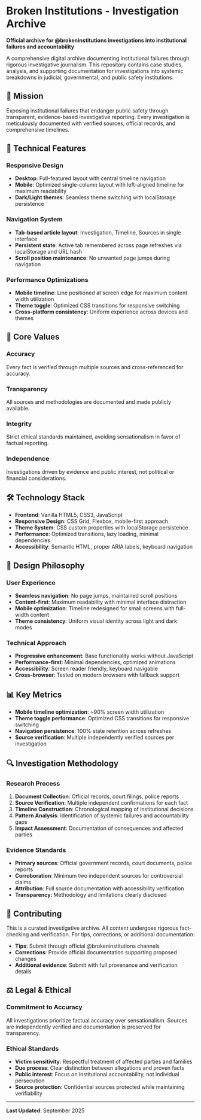 # Broken Institutions - Investigation Archive

**Official archive for @brokeninstitutions investigations into institutional failures and accountability**

A comprehensive digital archive documenting institutional failures through rigorous investigative journalism. This repository contains case studies, analysis, and supporting documentation for investigations into systemic breakdowns in judicial, governmental, and public safety institutions.

## 🎯 Mission

Exposing institutional failures that endanger public safety through transparent, evidence-based investigative reporting. Every investigation is meticulously documented with verified sources, official records, and comprehensive timelines.

## 🔧 Technical Features

### Responsive Design
- **Desktop**: Full-featured layout with central timeline navigation
- **Mobile**: Optimized single-column layout with left-aligned timeline for maximum readability
- **Dark/Light themes**: Seamless theme switching with localStorage persistence

### Navigation System
- **Tab-based article layout**: Investigation, Timeline, Sources in single interface
- **Persistent state**: Active tab remembered across page refreshes via localStorage and URL hash
- **Scroll position maintenance**: No unwanted page jumps during navigation

### Performance Optimizations
- **Mobile timeline**: Line positioned at screen edge for maximum content width utilization
- **Theme toggle**: Optimized CSS transitions for responsive switching
- **Cross-platform consistency**: Uniform experience across devices and themes

## 📖 Core Values

### Accuracy
Every fact is verified through multiple sources and cross-referenced for accuracy.

### Transparency
All sources and methodologies are documented and made publicly available.

### Integrity
Strict ethical standards maintained, avoiding sensationalism in favor of factual reporting.

### Independence
Investigations driven by evidence and public interest, not political or financial considerations.

## 🛠️ Technology Stack

- **Frontend**: Vanilla HTML5, CSS3, JavaScript
- **Responsive Design**: CSS Grid, Flexbox, mobile-first approach
- **Theme System**: CSS custom properties with localStorage persistence
- **Performance**: Optimized transitions, lazy loading, minimal dependencies
- **Accessibility**: Semantic HTML, proper ARIA labels, keyboard navigation

## 🎨 Design Philosophy

### User Experience
- **Seamless navigation**: No page jumps, maintained scroll positions
- **Content-first**: Maximum readability with minimal interface distraction
- **Mobile optimization**: Timeline redesigned for small screens with full-width content
- **Theme consistency**: Uniform visual identity across light and dark modes

### Technical Approach
- **Progressive enhancement**: Base functionality works without JavaScript
- **Performance-first**: Minimal dependencies, optimized animations
- **Accessibility**: Screen reader friendly, keyboard navigable
- **Cross-browser**: Tested on modern browsers with fallback support

## 📊 Key Metrics

- **Mobile timeline optimization**: ~90% screen width utilization
- **Theme toggle performance**: Optimized CSS transitions for responsive switching
- **Navigation persistence**: 100% state retention across refreshes
- **Source verification**: Multiple independently verified sources per investigation

## 🔍 Investigation Methodology

### Research Process
1. **Document Collection**: Official records, court filings, police reports
2. **Source Verification**: Multiple independent confirmations for each fact
3. **Timeline Construction**: Chronological mapping of institutional decisions
4. **Pattern Analysis**: Identification of systemic failures and accountability gaps
5. **Impact Assessment**: Documentation of consequences and affected parties

### Evidence Standards
- **Primary sources**: Official government records, court documents, police reports
- **Corroboration**: Minimum two independent sources for controversial claims
- **Attribution**: Full source documentation with accessibility verification
- **Transparency**: Methodology and limitations clearly disclosed

## 📝 Contributing

This is a curated investigative archive. All content undergoes rigorous fact-checking and verification. For tips, corrections, or additional documentation:

- **Tips**: Submit through official @brokeninstitutions channels
- **Corrections**: Provide official documentation supporting proposed changes
- **Additional evidence**: Submit with full provenance and verification details

## ⚖️ Legal & Ethical

### Commitment to Accuracy
All investigations prioritize factual accuracy over sensationalism. Sources are independently verified and documentation is preserved for transparency.

### Ethical Standards
- **Victim sensitivity**: Respectful treatment of affected parties and families
- **Due process**: Clear distinction between allegations and proven facts
- **Public interest**: Focus on institutional accountability, not individual persecution
- **Source protection**: Confidential sources protected while maintaining verifiability

---

**Last Updated**: September 2025